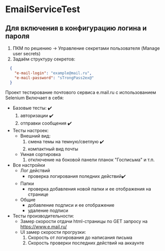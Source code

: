 # EmailServiceTest

## Для включения в конфигурацию логина и пароля
1. ПКМ по решению -> Управление секретами пользователя (Manage user secrets)
2. Задаём структуру секретов:
```json
  {  
    "e-mail-login": "example@mail.ru",  
    "e-mail-password": "sTrongPass2ex@"  
  }  
```
Проект тестирование почтового сервиса e.mail.ru с использованием Selenium
Включает в себя:
  - Базовые тесты: ✔️
    1. авторизации ✔️
    2. отправки сообщения ✔️
  - Тесты настроек:  
    - Внешний вид:  
      1. смена темы на темную/светлую ✔️
      2. компактный вид почты
    - Умная сортировка
      1. отключение на боковой панели планок "Госписьма" и т.п.
  - Все настройки 
    - Лог действий
      - проверка логирования поледних действий✔️
    - Папки
      - проверка добавления новой папки и ее отображения на странице
    - Общие
      - добавление подписи и ее отображение
      - удаление подписи
  - Тесты производительности:  
    - Замер скорости отдачи html-страницы по GET запросу на https://www.e.mail.ru/
    - UI замер скорости прогрузки:  
      1. Скорость от логирования до написания письма
      2. Скорость проверки последних действий на аккаунте 
